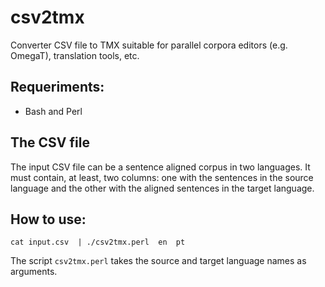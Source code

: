 # csv2tmx
Converter CSV file to TMX suitable for parallel corpora editors (e.g. OmegaT), translation tools, etc. 

## Requeriments:
 * Bash and Perl

## The CSV file
The input CSV file can be a sentence aligned corpus in two languages. It must contain, at least, two columns: one with the sentences in the source language and the other with the aligned sentences in the target language.

## How to use:

```cat input.csv  | ./csv2tmx.perl  en  pt```

The script `csv2tmx.perl` takes the source and target language names as arguments. 

